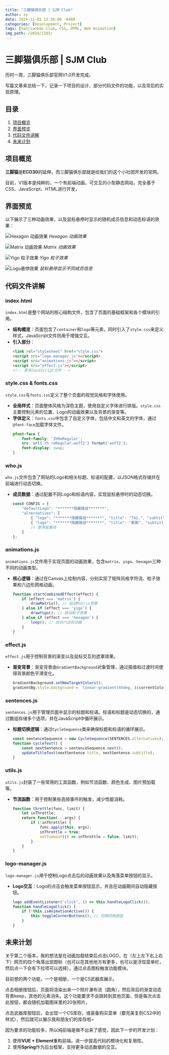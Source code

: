 ```yaml
---
title: "三脚猫俱乐部 | SJM Club"
author: xy
date: 2024-11-03 13:30:00 -0400
categories: [Development, Project]
tags: [Sanjiaomao Club, CSS, HTML, Web Animation]
img_path: /2024/1103/
---
```


# 三脚猫俱乐部 | SJM Club

历时一周，三脚猫俱乐部官网V1.0开发完成。

写篇文章来总结一下，记录一下项目的设计、部分代码文件的功能，以及背后的实现原理。

## 目录
1. [项目概览](#项目概览)
2. [界面预览](#界面预览)
3. [代码文件讲解](#代码文件讲解)
4. [未来计划](#未来计划)

## 项目概览

**三脚猫**是**ECO30**的延伸，而三脚猫俱乐部就是给我们的这个小社团开发的官网。 

目前，V1版本是纯粹的，一个有前端动画，可交互的小型静态网站，完全基于CSS、JavaScript、HTML进行开发，


## 界面预览

以下展示了三种动画效果，以及鼠标悬停时显示的随机成员信息和动态标语的效果：

![Hexagon 动画效果](Hexagon.png)
_Hexagon 动画效果_

![Matrix 动画效果](Matrix.png)
_Matrix 动画效果_

![Yigo 粒子效果](Yigo.png)
_Yigo 粒子效果_

![Logo悬停效果](LogoChange.png)
_鼠标悬停显示不同成员信息_

## 代码文件讲解

### index.html
`index.html`是整个网站的核心结构文件，包含了页面的基础框架和各个模块的引用。

- **结构概览**：页面包含了`container`和`logo`等元素，同时引入了`style.css`来定义样式，JavaScript文件则用于增强交互。
- **引入部分**：
  ```html
  <link rel="stylesheet" href="style.css">
  <script src="logo-manager.js"></script>
  <script src="animations.js"></script>
  <script src="effect.js"></script>
  <!-- 更多JavaScript文件 -->
  ```

### style.css & fonts.css
`style.css`与`fonts.css`定义了整个页面的视觉风格和字体使用。

- **全局样式**：页面整体风格为深色主题，使用自定义字体进行排版。`style.css`主要控制元素的位置、Logo的动画效果以及背景的渐变等。
- **字体定义**：`fonts.css`中包含了自定义字体，包括中文和英文的字体，通过`@font-face`加载字体文件。
  ```css
  @font-face {
      font-family: 'ZhReRegular';
      src: url('zh_reRegular.woff2') format('woff2');
      font-display: swap;
  }
  ```

### who.js
`who.js`文件包含了网站的Logo和相关标题、标语的配置，以JSON格式存储并在前端进行动态切换。

- **成员数据**：通过配置不同Logo和标语内容，实现鼠标悬停时的动态切换。
  ```javascript
  const CONFIG = {
      "defaultLogo": "*******隐藏路径*******",
      "alternatives": [
          { "logo": "*******隐藏路径*******", "title": "742.", "subtitle": { "text": "Real Gamer" } },
          { "logo": "*******隐藏路径*******", "title": "膨膨", "subtitle": { "text": "人生如棋 落子无悔" } }
          // 更多配置项
      ]
  };
  ```

### animations.js
`animations.js`文件用于实现页面的动画效果，包含`matrix`、`yigo`、`hexagon`三种不同的动画类型。

- **核心逻辑**：通过在Canvas上绘制内容，分别实现了矩阵风格字符流、粒子效果和六边形网格动画。
  ```javascript
  function startCombinedEffect(effect) {
      if (effect === 'matrix') {
          drawMatrix(); // 启动Matrix效果
      } else if (effect === 'yigo') {
          drawYigo(); // 启动粒子效果
      } else if (effect === 'hexagon') {
          loop(); // 启动六边形动画
      }
  }
  ```

### effect.js
`effect.js`用于控制背景的渐变以及鼠标交互的遮罩效果。

- **渐变背景**：渐变背景由`GradientBackground`对象管理，通过插值和过渡时间使得背景颜色平滑变化。
  ```javascript
  GradientBackground.setNewTargetColors();
  gradientBg.style.background = `linear-gradient(45deg, ${currentColor1}, ${currentColor2})`;
  ```

### sentences.js
`sentences.js`用于管理页面中显示的标题和标语。标语和标题是动态切换的，通过数组存储多个选项，并在JavaScript中循环展示。

- **标题切换逻辑**：通过`CycleSequence`类来确保标题和标语的循环展示。
  ```javascript
  const sentenceSequence = new CycleSequence(SENTENCES.alternatives);
  function cycleText() {
      const nextSentence = sentenceSequence.next();
      updateTitleText(nextSentence.title, nextSentence.subtitle);
  }
  ```

### utils.js
`utils.js`封装了一些常用的工具函数，例如节流函数、颜色生成、图片预加载等。

- **节流函数**：用于控制某些高频事件的触发，减少性能消耗。
  ```javascript
  function throttle(func, limit) {
      let inThrottle;
      return function(...args) {
          if (!inThrottle) {
              func.apply(this, args);
              inThrottle = true;
              setTimeout(() => inThrottle = false, limit);
          }
      }
  }
  ```

### logo-manager.js
`logo-manager.js`用于控制Logo点击后的动画效果以及角落菜单按钮的显示。

- **Logo交互**：Logo的点击会触发菜单按钮显示，并且在动画期间自动隐藏按钮。
  ```javascript
  logo.addEventListener('click', () => this.handleLogoClick());
  function handleLogoClick() {
      if (!this.isAnimationActive()) {
          this.toggleCornerButtons(); // 切换四角按钮
      }
  }
  ```

## 未来计划

关于第二个版本，我的想法是在动画加载结束后点击LOGO，在（左上左下右上右下）网页的四个角落出现图标（也可以在其他地方有更多，也可以是浮现菜单栏，然后点一下会有下拉项可以选择），通过点击图标触发功能模块。

目前想的两个功能，一个是相册，一个是CS武器库展示。

点击相册按钮后，页面将渲染出来一个照片瀑布流（圆角），然后背后的渐变动态背景keep，其他的元素消失。这个功能要求不会跳转到其他页面，但是每次点击此按钮，都会随机加载图床里的20张照片。

点击武器库按钮后，会出现一个CS库存，或装备购买菜单（要完美复刻CS2中的样式），然后就可以展示我和朋友们的库存啦~

因为要求的功能较多，所以纯前端是做不出来了感觉，因此下一步的开发计划：
1. 使用**VUE + Element**重构前端，进一步提高代码的模块化和复用性。
2. 使用**Spring**作为后台框架，支持更多动态数据的交互。

